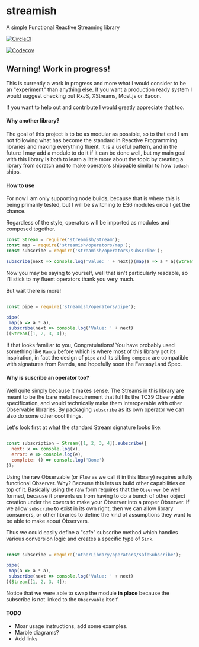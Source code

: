 # streamish
A simple Functional Reactive Streaming library

[![CircleCI](https://img.shields.io/circleci/project/github/paulpdaniels/streamish.svg)](https://github.com/paulpdaniels/streamish)

[![Codecov](https://img.shields.io/codecov/c/github/paulpdaniels/streamish.svg)](https://github.com/paulpdaniels/streamish)

## Warning! Work in progress!

This is currently a work in progress and more what I would consider to be an "experiment" than anything else. If you want a production ready system I would suggest checking out RxJS, XStreams, Most.js or Bacon.

If you want to help out and contribute I would greatly appreciate that too.

#### Why another library?

The goal of this project is to be as modular as possible, so to that end I am not following what has become the standard in Reactive Programming libraries and making everything fluent. It is a useful pattern, and in the future I may add a module to do it if it can be done well, but my main goal with this library is both to learn a little more about the topic by creating a library from scratch and to make operators shippable similar to how `lodash` ships.


#### How to use

For now I am only supporting node builds, because that is where this is being primarily tested, but I will be switching to ES6 modules once I get the chance.

Regardless of the style, operators will be imported as modules and composed together.

```javascript
const Stream = require('streamish/Stream');
const map = require('streamish/operators/map');
const subscribe = require('streamish/operators/subscribe');

subscribe(next => console.log('Value: ' + next))(map(a => a * a)(Stream([1, 2, 3, 4])));
```

Now you may be saying to yourself, well that isn't particularly readable, so I'll stick to my fluent operators thank you very much.

But wait there is more!
```javascript

const pipe = require('streamish/operators/pipe');

pipe(
 map(a => a * a),
 subscribe(next => console.log('Value: ' + next)
)(Stream([1, 2, 3, 4]);

```

If that looks familiar to you, Congratulations! You have probably used something like `Ramda` before which is where most of this library got its inspiration, in fact the design of `pipe` and its sibling `compose` are compatible with signatures from Ramda, and hopefully soon the FantasyLand Spec.

#### Why is suscribe an operator too?

Well quite simply because it makes sense. The Streams in this library are meant to be the bare metal requirement that fulfills the TC39 Observable specification, and would technically make them interoperable with other Observable libraries. By packaging `subscribe` as its own operator we can also do some other cool things.

Let's look first at what the standard Stream signature looks like:

```javascript

const subscription = Stream([1, 2, 3, 4]).subscribe({
  next: x => console.log(x),
  error: e => console.log(e),
  complete: () => console.log('Done')
});

```

Using the raw Observable (or `Flow` as we call it in this library) requires a fully functional Observer. Why? Because this lets us build other capabilities on top of it. Basically using the raw form requires that the `Observer` be well formed, because it prevents us from having to do a bunch of other object creation under the covers to make your Observer into a proper Observer. If we allow `subscribe` to exist in its own right, then we can allow library consumers, or other libraries to define the kind of assumptions they want to be able to make about Observers.

Thus we could easily define a "safe" subscribe method which handles various conversion logic and creates a specific type of `Sink`.

```javascript

const subscribe = require('otherLibrary/operators/safeSubscribe');

pipe(
 map(a => a * a),
 subscribe(next => console.log('Value: ' + next)
)(Stream([1, 2, 3, 4]);

```

Notice that we were able to swap the module **in place** because the subscribe is not linked to the `Observable` itself.


#### TODO
- Moar usage instructions, add some examples.
- Marble diagrams?
- Add links






